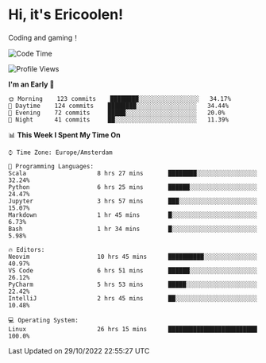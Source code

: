 # Hi, it's Ericoolen!
Coding and gaming！

<!--START_SECTION:waka-->
![Code Time](http://img.shields.io/badge/Code%20Time-497%20hrs%2012%20mins-blue)

![Profile Views](http://img.shields.io/badge/Profile%20Views-9-blue)

**I'm an Early 🐤** 

```text
🌞 Morning    123 commits    ████████░░░░░░░░░░░░░░░░░   34.17% 
🌆 Daytime    124 commits    ████████░░░░░░░░░░░░░░░░░   34.44% 
🌃 Evening    72 commits     █████░░░░░░░░░░░░░░░░░░░░   20.0% 
🌙 Night      41 commits     ██░░░░░░░░░░░░░░░░░░░░░░░   11.39%

```


📊 **This Week I Spent My Time On** 

```text
⌚︎ Time Zone: Europe/Amsterdam

💬 Programming Languages: 
Scala                    8 hrs 27 mins       ████████░░░░░░░░░░░░░░░░░   32.24% 
Python                   6 hrs 25 mins       ██████░░░░░░░░░░░░░░░░░░░   24.47% 
Jupyter                  3 hrs 57 mins       ███░░░░░░░░░░░░░░░░░░░░░░   15.07% 
Markdown                 1 hr 45 mins        █░░░░░░░░░░░░░░░░░░░░░░░░   6.73% 
Bash                     1 hr 34 mins        █░░░░░░░░░░░░░░░░░░░░░░░░   5.98%

🔥 Editors: 
Neovim                   10 hrs 45 mins      ██████████░░░░░░░░░░░░░░░   40.97% 
VS Code                  6 hrs 51 mins       ██████░░░░░░░░░░░░░░░░░░░   26.12% 
PyCharm                  5 hrs 53 mins       █████░░░░░░░░░░░░░░░░░░░░   22.42% 
IntelliJ                 2 hrs 45 mins       ██░░░░░░░░░░░░░░░░░░░░░░░   10.48%

💻 Operating System: 
Linux                    26 hrs 15 mins      █████████████████████████   100.0%

```


 Last Updated on 29/10/2022 22:55:27 UTC
<!--END_SECTION:waka-->

